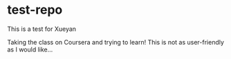 test-repo
=========

This is a test for Xueyan

Taking the class on Coursera and trying to learn! This is not as user-friendly as I would like...
